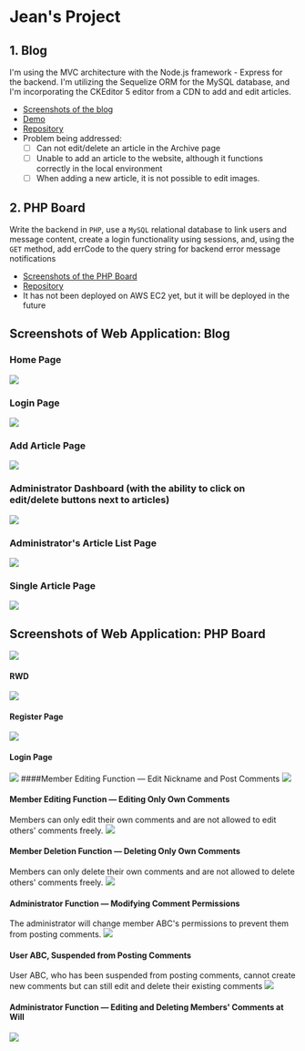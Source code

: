 # Jean's Project

## 1. Blog
I'm using the MVC architecture with the Node.js framework - Express for the backend. I'm utilizing the Sequelize ORM for the MySQL database, and I'm incorporating the CKEditor 5 editor from a CDN to add and edit articles.

- [Screenshots of the blog](#screenshots-of-web-application-blog)
- [Demo](https://gentle-depths-67267.herokuapp.com/)
- [Repository](https://github.com/estella00911/project/tree/main/blog)
- Problem being addressed:
    * [ ] Can not edit/delete an article in the Archive page
    * [ ] Unable to add an article to the website, although it functions correctly in the local environment
    * [ ] When adding a new article, it is not possible to edit images.

## 2. PHP Board
Write the backend in `PHP`, use a `MySQL` relational database to link users and message content, create a login functionality using sessions, and, using the `GET` method, add errCode to the query string for backend error message notifications

- [Screenshots of the PHP Board](#screenshots-of-web-application-php-board)
- [Repository](https://github.com/estella00911/project/tree/main/board)
- It has not been deployed on AWS EC2 yet, but it will be deployed in the future

## Screenshots of Web Application: Blog
### Home Page
![](https://github.com/estella00911/project/raw/main/src_demo/blog/1_landing_page.png?raw=true)
### Login Page
![](https://github.com/estella00911/project/raw/main/src_demo/blog/2_login_page.png?raw=true)
### Add Article Page
![](https://github.com/estella00911/project/raw/main/src_demo/blog/3_add_article_page.png?raw=true)
### Administrator Dashboard (with the ability to click on edit/delete buttons next to articles)
![](https://github.com/estella00911/project/raw/main/src_demo/blog/4_manager_side_landing_page.png?raw=true)
### Administrator's Article List Page
![](https://github.com/estella00911/project/raw/main/src_demo/blog/5_manager_side_list_page.png?raw=true)
### Single Article Page
![](https://github.com/estella00911/project/raw/main/src_demo/blog/6_single_article_page.png?raw=true)

## Screenshots of Web Application: PHP Board
![](https://github.com/estella00911/project/blob/main/src_demo/board/1_fisrtPage.gif?raw=true)
#### RWD
![](https://github.com/estella00911/project/blob/main/src_demo/board/10_RWD.gif?raw=true)
#### Register Page
![](https://github.com/estella00911/project/blob/main/src_demo/board/2_register.gif?raw=true)
#### Login Page
![](https://github.com/estella00911/project/blob/main/src_demo/board/3_login.gif?raw=true)
####Member Editing Function — Edit Nickname and Post Comments
![](https://github.com/estella00911/project/blob/main/src_demo/board/4_editNickAndAddComments.gif?raw=true)
#### Member Editing Function — Editing Only Own Comments
Members can only edit their own comments and are not allowed to edit others' comments freely.
![](https://github.com/estella00911/project/blob/main/src_demo/board/5_editOwnNoOthers.gif?raw=true)

#### Member Deletion Function — Deleting Only Own Comments
Members can only delete their own comments and are not allowed to delete others' comments freely.
![](https://github.com/estella00911/project/blob/main/src_demo/board/6_deleteOwnNoOthers.gif?raw=true)
#### Administrator Function — Modifying Comment Permissions
The administrator will change member ABC's permissions to prevent them from posting comments.
![](https://github.com/estella00911/project/blob/main/src_demo/board/7_adminLoginAndSuspendAbc.gif?raw=true)

#### User ABC, Suspended from Posting Comments
User ABC, who has been suspended from posting comments, cannot create new comments but can still edit and delete their existing comments
![](https://github.com/estella00911/project/blob/main/src_demo/board/8_suspendABCandAddEditDelete.gif?raw=true)
#### Administrator Function — Editing and Deleting Members' Comments at Will
![](https://github.com/estella00911/project/blob/main/src_demo/board/9_adminCanEditDeleteOtherComment.gif?raw=true)